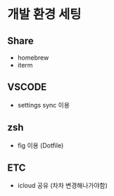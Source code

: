 # 개발 환경 세팅 

## Share

- homebrew
- iterm

## VSCODE

- settings sync 이용

## zsh

- fig 이용 (Dotfile)

## ETC

- icloud 공유 (차차 변경해나가야함)